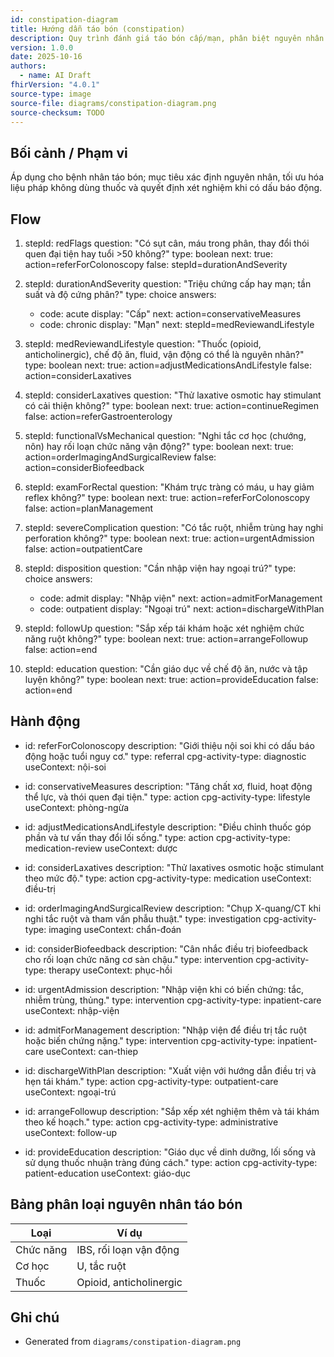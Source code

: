 ```yaml
---
id: constipation-diagram
title: Hướng dẫn táo bón (constipation)
description: Quy trình đánh giá táo bón cấp/mạn, phân biệt nguyên nhân chức năng, cơ học, thuốc và hướng điều trị.
version: 1.0.0
date: 2025-10-16
authors:
  - name: AI Draft
fhirVersion: "4.0.1"
source-type: image
source-file: diagrams/constipation-diagram.png
source-checksum: TODO
---
```


## Bối cảnh / Phạm vi

Áp dụng cho bệnh nhân táo bón; mục tiêu xác định nguyên nhân, tối ưu hóa liệu pháp không dùng thuốc và quyết định xét nghiệm khi có dấu báo động.

## Flow

1. stepId: redFlags
   question: "Có sụt cân, máu trong phân, thay đổi thói quen đại tiện hay tuổi >50 không?"
   type: boolean
   next:
     true: action=referForColonoscopy
     false: stepId=durationAndSeverity

2. stepId: durationAndSeverity
   question: "Triệu chứng cấp hay mạn; tần suất và độ cứng phân?"
   type: choice
   answers:
     - code: acute
       display: "Cấp"
       next: action=conservativeMeasures
     - code: chronic
       display: "Mạn"
       next: stepId=medReviewandLifestyle

3. stepId: medReviewandLifestyle
   question: "Thuốc (opioid, anticholinergic), chế độ ăn, fluid, vận động có thể là nguyên nhân?"
   type: boolean
   next:
     true: action=adjustMedicationsAndLifestyle
     false: action=considerLaxatives

4. stepId: considerLaxatives
   question: "Thử laxative osmotic hay stimulant có cải thiện không?"
   type: boolean
   next:
     true: action=continueRegimen
     false: action=referGastroenterology

5. stepId: functionalVsMechanical
   question: "Nghi tắc cơ học (chướng, nôn) hay rối loạn chức năng vận động?"
   type: boolean
   next:
     true: action=orderImagingAndSurgicalReview
     false: action=considerBiofeedback

6. stepId: examForRectal
   question: "Khám trực tràng có máu, u hay giảm reflex không?"
   type: boolean
   next:
     true: action=referForColonoscopy
     false: action=planManagement

7. stepId: severeComplication
   question: "Có tắc ruột, nhiễm trùng hay nghi perforation không?"
   type: boolean
   next:
     true: action=urgentAdmission
     false: action=outpatientCare

8. stepId: disposition
   question: "Cần nhập viện hay ngoại trú?"
   type: choice
   answers:
     - code: admit
       display: "Nhập viện"
       next: action=admitForManagement
     - code: outpatient
       display: "Ngoại trú"
       next: action=dischargeWithPlan

9. stepId: followUp
   question: "Sắp xếp tái khám hoặc xét nghiệm chức năng ruột không?"
   type: boolean
   next:
     true: action=arrangeFollowup
     false: action=end

10. stepId: education
    question: "Cần giáo dục về chế độ ăn, nước và tập luyện không?"
    type: boolean
    next:
      true: action=provideEducation
      false: action=end

## Hành động

- id: referForColonoscopy
  description: "Giới thiệu nội soi khi có dấu báo động hoặc tuổi nguy cơ."
  type: referral
  cpg-activity-type: diagnostic
  useContext: nội-soi

- id: conservativeMeasures
  description: "Tăng chất xơ, fluid, hoạt động thể lực, và thói quen đại tiện."
  type: action
  cpg-activity-type: lifestyle
  useContext: phòng-ngừa

- id: adjustMedicationsAndLifestyle
  description: "Điều chỉnh thuốc góp phần và tư vấn thay đổi lối sống."
  type: action
  cpg-activity-type: medication-review
  useContext: dược

- id: considerLaxatives
  description: "Thử laxatives osmotic hoặc stimulant theo mức độ."
  type: action
  cpg-activity-type: medication
  useContext: điều-trị

- id: orderImagingAndSurgicalReview
  description: "Chụp X-quang/CT khi nghi tắc ruột và tham vấn phẫu thuật."
  type: investigation
  cpg-activity-type: imaging
  useContext: chẩn-đoán

- id: considerBiofeedback
  description: "Cân nhắc điều trị biofeedback cho rối loạn chức năng cơ sàn chậu."
  type: intervention
  cpg-activity-type: therapy
  useContext: phục-hồi

- id: urgentAdmission
  description: "Nhập viện khi có biến chứng: tắc, nhiễm trùng, thủng."
  type: intervention
  cpg-activity-type: inpatient-care
  useContext: nhập-viện

- id: admitForManagement
  description: "Nhập viện để điều trị tắc ruột hoặc biến chứng nặng."
  type: intervention
  cpg-activity-type: inpatient-care
  useContext: can-thiep

- id: dischargeWithPlan
  description: "Xuất viện với hướng dẫn điều trị và hẹn tái khám."
  type: action
  cpg-activity-type: outpatient-care
  useContext: ngoại-trú

- id: arrangeFollowup
  description: "Sắp xếp xét nghiệm thêm và tái khám theo kế hoạch."
  type: action
  cpg-activity-type: administrative
  useContext: follow-up

- id: provideEducation
  description: "Giáo dục về dinh dưỡng, lối sống và sử dụng thuốc nhuận tràng đúng cách."
  type: action
  cpg-activity-type: patient-education
  useContext: giáo-dục

## Bảng phân loại nguyên nhân táo bón

| Loại | Ví dụ |
|------|------|
| Chức năng | IBS, rối loạn vận động |
| Cơ học | U, tắc ruột |
| Thuốc | Opioid, anticholinergic |

## Ghi chú

- Generated from `diagrams/constipation-diagram.png`
